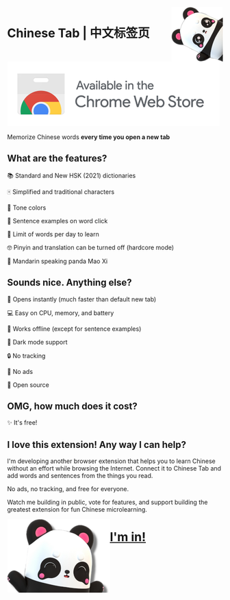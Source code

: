 <img align="right" src=images/panda.png title="酷酷酷！">

# Chinese Tab | 中文标签页

[![Chrome](images/web_store.png)](https://chrome.google.com/extensions/detail/kpalceplnmfdppclclfnljimdjdbhcid/)

Memorize Chinese words ****every time you open a new tab****

## What are the features?

📚 Standard and New HSK (2021) dictionaries

🀄 Simplified and traditional characters

🌈 Tone colors

📖 Sentence examples on word click

🎯 Limit of words per day to learn

🤓 Pinyin and translation can be turned off (hardcore mode)

🐼 Mandarin speaking panda Mao Xi
## Sounds nice. Anything else?

💨 Opens instantly (much faster than default new tab)

💻 Easy on CPU, memory, and battery

📴 Works offline (except for sentence examples)

🌙 Dark mode support

🔒 No tracking

📛 No ads

💖 Open source


## OMG, how much does it cost?

✨ It's free!

## I love this extension! Any way I can help?

I'm developing another browser extension that helps you to learn Chinese without an effort while browsing the Internet. Connect it to Chinese Tab and add words and sentences from the things you read.

No ads, no tracking, and free for everyone.

Watch me building in public, vote for features, and support building the greatest extension for fun Chinese microlearning.

<a href="https://ko-fi.com/chinesetab" title="谢谢你~"><img align="left" src=images/panda_easter.png><h1><strong>I'm in!</strong></h1></a>